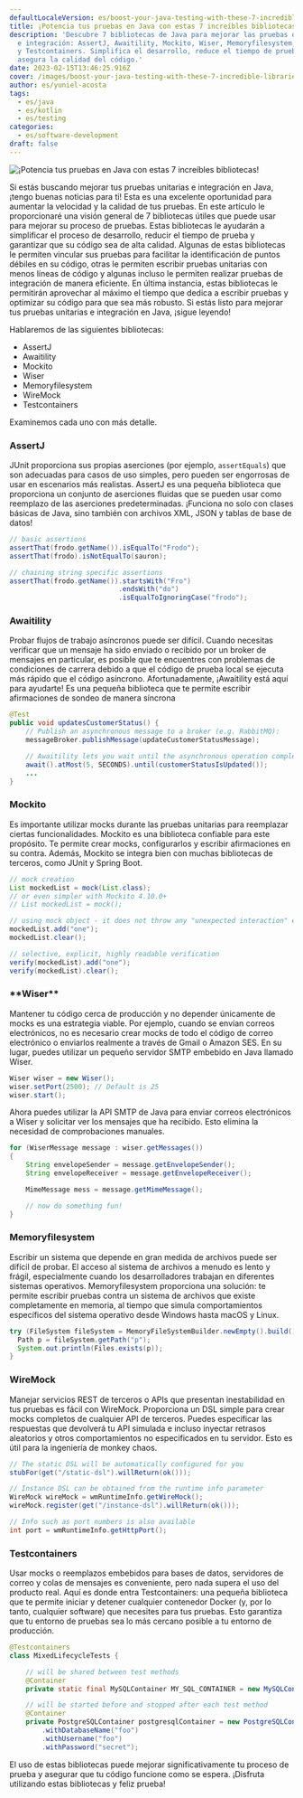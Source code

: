 ```yaml
---
defaultLocaleVersion: es/boost-your-java-testing-with-these-7-incredible-libraries
title: ¡Potencia tus pruebas en Java con estas 7 increíbles bibliotecas!
description: 'Descubre 7 bibliotecas de Java para mejorar las pruebas de unidad
  e integración: AssertJ, Awaitility, Mockito, Wiser, Memoryfilesystem, WireMock
  y Testcontainers. Simplifica el desarrollo, reduce el tiempo de pruebas y
  asegura la calidad del código.'
date: 2023-02-15T13:46:25.916Z
cover: /images/boost-your-java-testing-with-these-7-incredible-libraries.gif
author: es/yuniel-acosta
tags:
  - es/java
  - es/kotlin
  - es/testing
categories:
  - es/software-development
draft: false
---
```


![¡Potencia tus pruebas en Java con estas 7 increíbles bibliotecas!](/images/boost-your-java-testing-with-these-7-incredible-libraries.gif '¡Potencia tus pruebas en Java con estas 7 increíbles bibliotecas!')

Si estás buscando mejorar tus pruebas unitarias e integración en Java, ¡tengo buenas noticias para ti! Esta es una excelente oportunidad para aumentar la velocidad y la calidad de tus pruebas. En este artículo le proporcionaré una visión general de 7 bibliotecas útiles que puede usar para mejorar su proceso de pruebas. Estas bibliotecas le ayudarán a simplificar el proceso de desarrollo, reducir el tiempo de prueba y garantizar que su código sea de alta calidad. Algunas de estas bibliotecas le permiten vincular sus pruebas para facilitar la identificación de puntos débiles en su código, otras le permiten escribir pruebas unitarias con menos líneas de código y algunas incluso le permiten realizar pruebas de integración de manera eficiente. En última instancia, estas bibliotecas le permitirán aprovechar al máximo el tiempo que dedica a escribir pruebas y optimizar su código para que sea más robusto. Si estás listo para mejorar tus pruebas unitarias e integración en Java, ¡sigue leyendo!

Hablaremos de las siguientes bibliotecas:

- AssertJ
- Awaitility
- Mockito
- Wiser
- Memoryfilesystem
- WireMock
- Testcontainers

Examinemos cada uno con más detalle.

### AssertJ

JUnit proporciona sus propias aserciones (por ejemplo, `assertEquals`) que son adecuadas para casos de uso simples, pero pueden ser engorrosas de usar en escenarios más realistas. AssertJ es una pequeña biblioteca que proporciona un conjunto de aserciones fluidas que se pueden usar como reemplazo de las aserciones predeterminadas. ¡Funciona no solo con clases básicas de Java, sino también con archivos XML, JSON y tablas de base de datos!

```java
// basic assertions
assertThat(frodo.getName()).isEqualTo("Frodo");
assertThat(frodo).isNotEqualTo(sauron);

// chaining string specific assertions
assertThat(frodo.getName()).startsWith("Fro")
                           .endsWith("do")
                           .isEqualToIgnoringCase("frodo");
```

### Awaitility

Probar flujos de trabajo asíncronos puede ser difícil. Cuando necesitas verificar que un mensaje ha sido enviado o recibido por un broker de mensajes en particular, es posible que te encuentres con problemas de condiciones de carrera debido a que el código de prueba local se ejecuta más rápido que el código asíncrono. Afortunadamente, ¡Awaitility está aquí para ayudarte! Es una pequeña biblioteca que te permite escribir afirmaciones de sondeo de manera síncrona

```java
@Test
public void updatesCustomerStatus() {
    // Publish an asynchronous message to a broker (e.g. RabbitMQ):
    messageBroker.publishMessage(updateCustomerStatusMessage);

    // Awaitility lets you wait until the asynchronous operation completes:
    await().atMost(5, SECONDS).until(customerStatusIsUpdated());
    ...
}
```

### Mockito

Es importante utilizar mocks durante las pruebas unitarias para reemplazar ciertas funcionalidades. Mockito es una biblioteca confiable para este propósito. Te permite crear mocks, configurarlos y escribir afirmaciones en su contra. Además, Mockito se integra bien con muchas bibliotecas de terceros, como JUnit y Spring Boot.

```java
// mock creation
List mockedList = mock(List.class);
// or even simpler with Mockito 4.10.0+
// List mockedList = mock();

// using mock object - it does not throw any "unexpected interaction" exception
mockedList.add("one");
mockedList.clear();

// selective, explicit, highly readable verification
verify(mockedList).add("one");
verify(mockedList).clear();
```

### \***\*Wiser\*\***

Mantener tu código cerca de producción y no depender únicamente de mocks es una estrategia viable. Por ejemplo, cuando se envían correos electrónicos, no es necesario crear mocks de todo el código de correo electrónico o enviarlos realmente a través de Gmail o Amazon SES. En su lugar, puedes utilizar un pequeño servidor SMTP embebido en Java llamado Wiser.

```java
Wiser wiser = new Wiser();
wiser.setPort(2500); // Default is 25
wiser.start();
```

Ahora puedes utilizar la API SMTP de Java para enviar correos electrónicos a Wiser y solicitar ver los mensajes que ha recibido. Esto elimina la necesidad de comprobaciones manuales.

```java
for (WiserMessage message : wiser.getMessages())
{
	String envelopeSender = message.getEnvelopeSender();
	String envelopeReceiver = message.getEnvelopeReceiver();

	MimeMessage mess = message.getMimeMessage();

	// now do something fun!
}
```

### Memoryfilesystem

Escribir un sistema que depende en gran medida de archivos puede ser difícil de probar. El acceso al sistema de archivos a menudo es lento y frágil, especialmente cuando los desarrolladores trabajan en diferentes sistemas operativos. Memoryfilesystem proporciona una solución: te permite escribir pruebas contra un sistema de archivos que existe completamente en memoria, al tiempo que simula comportamientos específicos del sistema operativo desde Windows hasta macOS y Linux.

```java
try (FileSystem fileSystem = MemoryFileSystemBuilder.newEmpty().build()) {
  Path p = fileSystem.getPath("p");
  System.out.println(Files.exists(p));
}
```

### WireMock

Manejar servicios REST de terceros o APIs que presentan inestabilidad en tus pruebas es fácil con WireMock. Proporciona un DSL simple para crear mocks completos de cualquier API de terceros. Puedes especificar las respuestas que devolverá tu API simulada e incluso inyectar retrasos aleatorios y otros comportamientos no especificados en tu servidor. Esto es útil para la ingeniería de monkey chaos.

```java
// The static DSL will be automatically configured for you
stubFor(get("/static-dsl").willReturn(ok()));

// Instance DSL can be obtained from the runtime info parameter
WireMock wireMock = wmRuntimeInfo.getWireMock();
wireMock.register(get("/instance-dsl").willReturn(ok()));

// Info such as port numbers is also available
int port = wmRuntimeInfo.getHttpPort();
```

### Testcontainers

Usar mocks o reemplazos embebidos para bases de datos, servidores de correo y colas de mensajes es conveniente, pero nada supera el uso del producto real. Aquí es donde entra Testcontainers: una pequeña biblioteca que te permite iniciar y detener cualquier contenedor Docker (y, por lo tanto, cualquier software) que necesites para tus pruebas. Esto garantiza que tu entorno de pruebas sea lo más cercano posible a tu entorno de producción.

```java
@Testcontainers
class MixedLifecycleTests {

    // will be shared between test methods
    @Container
    private static final MySQLContainer MY_SQL_CONTAINER = new MySQLContainer();

    // will be started before and stopped after each test method
    @Container
    private PostgreSQLContainer postgresqlContainer = new PostgreSQLContainer()
        .withDatabaseName("foo")
        .withUsername("foo")
        .withPassword("secret");
```

El uso de estas bibliotecas puede mejorar significativamente tu proceso de prueba y asegurar que tu código funcione como se espera. ¡Disfruta utilizando estas bibliotecas y feliz prueba!
